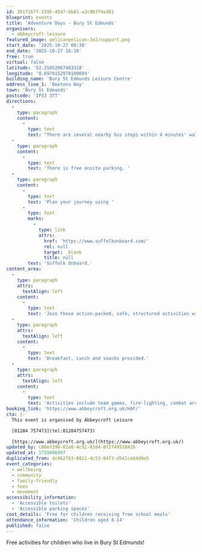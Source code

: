 ```yaml
---
id: 361f167f-1595-45d7-bb81-a2c9b3f4e381
blueprint: events
title: 'Adventure Days - Bury St Edmunds'
organisers:
  - abbeycroft-leisure
featured_image: pelicanpelican-3x2/support.png
start_date: '2025-10-27 08:30'
end_date: '2025-10-27 16:30'
free: true
virtual: false
latitude: '52.25052967483318'
longitude: '0.6979152978100084'
building_name: 'Bury St Edmunds Leisure Centre'
address_line_1: 'Beetons Way'
town: 'Bury St Edmunds'
postcode: 'IP33 3TT'
directions:
  -
    type: paragraph
    content:
      -
        type: text
        text: "There are several nearby bus stops within 4 minutes' walk."
  -
    type: paragraph
    content:
      -
        type: text
        text: 'There is free onsite parking. '
  -
    type: paragraph
    content:
      -
        type: text
        text: 'Plan your journey using '
      -
        type: text
        marks:
          -
            type: link
            attrs:
              href: 'https://www.suffolkonboard.com/'
              rel: null
              target: _blank
              title: null
        text: 'Suffolk Onboard.'
content_area:
  -
    type: paragraph
    attrs:
      textAlign: left
    content:
      -
        type: text
        text: 'Join these action-packed, safe, structured activities with fresh air in abundance, all under the careful eye of experienced outdoor instructors. '
  -
    type: paragraph
    attrs:
      textAlign: left
    content:
      -
        type: text
        text: 'Breakfast, Lunch and snacks provided.'
  -
    type: paragraph
    attrs:
      textAlign: left
    content:
      -
        type: text
        text: 'Activities include team games, fire-lighting, combat archery, archery, catapult building, swimming, geocaching and more. '
booking_link: 'https://www.abbeycroft.org.uk/HAF/'
cta: |-
  This event is organised by Abbeycroft Leisure

  [01284 757473](tel:01284757473)

  [https://www.abbeycroft.org.uk/](https://www.abbeycroft.org.uk/)
updated_by: c86ef296-82a8-4c92-8104-8f274952842b
updated_at: 1759496997
duplicated_from: dc962fb3-6821-4c53-84f3-d541ca64d0e5
event_categories:
  - wellbeing
  - community
  - family-friendly
  - teen
  - movement
accessibility_information:
  - 'Accessible toilets'
  - 'Accessible parking spaces'
cost_details: 'Free for children receiving free school meals'
attendance_information: 'Children aged 8-14'
published: false
---
```

Free activities for children who live in Bury St Edmunds!